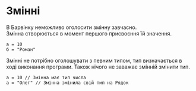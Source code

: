 # Змінні

В Барвінку неможливо оголосити змінну завчасно.<br>
Змінна створюється в момент першого присвоєння їй значення.

``` periwinkle
а = 10
б = "Роман"
```

Змінні не потрібно оголошувати з певним типом, тип визначається в ході виконання програми. Також нічого не заважає змінній змінити тип.

``` periwinkle
а = 10 // Змінна має тип числа
а = "Олег" // Змінна змінила свій тип на Рядок
```